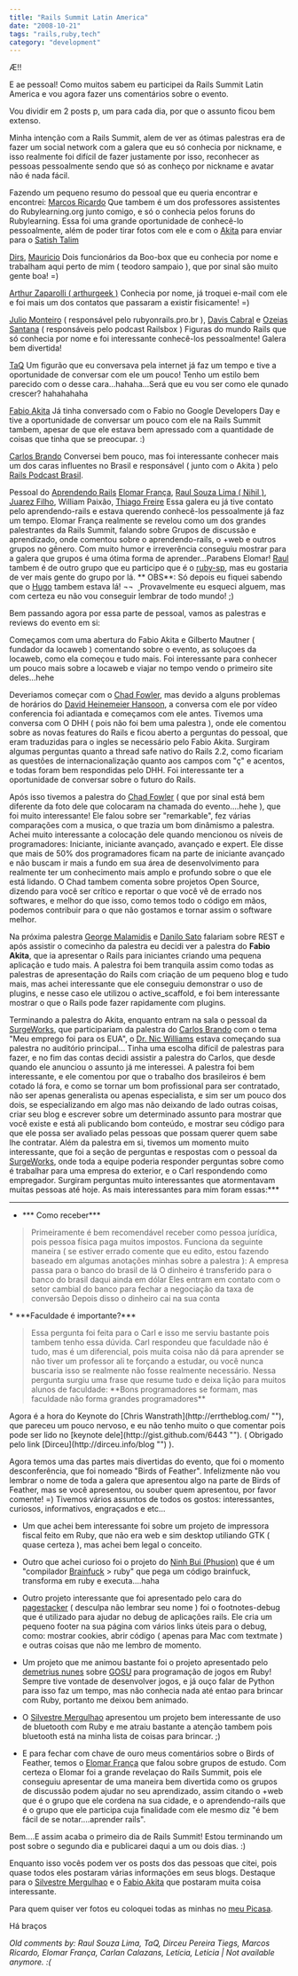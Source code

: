 ```yaml
---
title: "Rails Summit Latin America"
date: "2008-10-21"
tags: "rails,ruby,tech"
category: "development"
---
```


Æ!!

E ae pessoal!
Como muitos sabem eu participei da Rails Summit Latin America e vou agora fazer uns comentários sobre o evento.

Vou dividir em 2 posts p, um para cada dia, por que o assunto ficou bem extenso.

Minha intenção com a Rails Summit, alem de ver as ótimas palestras era de fazer um social network com a galera que eu só conhecia por nickname, e isso realmente foi difícil de fazer justamente por isso, reconhecer as pessoas pessoalmente sendo que só as conheço por nickname e avatar não é nada fácil.

Fazendo um pequeno resumo do pessoal que eu queria encontrar e encontrei:
[Marcos Ricardo](http://twitter.com/marcric "")
Que tambem é um dos professores assistentes do Rubylearning.org junto comigo, e só o conhecia pelos foruns do Rubylearning. Essa foi uma grande oportunidade de conhecê-lo pessoalmente, além de poder tirar fotos com ele e com o [Akita](www.akitaonrails.com "") para enviar para o [Satish Talim](http://rubylearning.org/class "")

[Dirs](http://twitter.com/dirs ""), [Mauricio](http://twitter.com/mauricio "")
Dois funcionários da Boo-box que eu conhecia por nome e trabalham aqui perto de mim ( teodoro sampaio ), que por sinal são muito gente boa! =)

[Arthur Zaparolli ( arthurgeek )](http://www.arthurgeek.net/ "")
Conhecia por nome, já troquei e-mail com ele e foi mais um dos contatos que passaram a existir fisicamente! =)

[Julio Monteiro](http://rubyonrails.pro.br/ "") ( responsável pelo rubyonrails.pro.br ), [Davis Cabral](http://daviscabral.com.br/ "") e [Ozeias Santana](http://railsbox.org/ "") ( responsáveis pelo podcast Railsbox )
Figuras do mundo Rails que só conhecia por nome e foi interessante conhecê-los pessoalmente! Galera bem divertida!

[TaQ](http://eustaquiorangel.com/ "")
Um figurão que eu conversava pela internet já faz um tempo e tive a oportunidade de conversar com ele um pouco! Tenho um estilo bem parecido com o desse cara...hahaha...Será que eu vou ser como ele qunado crescer? hahahahaha

[Fabio Akita](http://akitaonrails.com "")
Já tinha conversado com o Fabio no Google Developers Day e tive a oportunidade de conversar um pouco com ele na Rails Summit tambem, apesar de que ele estava bem apressado com a quantidade de coisas que tinha que se preocupar. :)

[Carlos Brando](http://nomedojogo.com "")
Conversei bem pouco, mas foi interessante conhecer mais um dos caras influentes no Brasil e responsável ( junto com o Akita ) pelo [Rails Podcast Brasil](http://podcast.rubyonrails.pro.br/ "").

Pessoal do [Aprendendo Rails](http://groups.google.com/group/aprendendo-rails?hl=en "")
[Elomar França](http://twitter.com/elomar ""), [Raul Souza Lima ( Nihil )](http://twitter.com/raulsouzalima ""), [Juarez Filho](http://twitter.com/juarezpaf ""), William Paixão, [Thiago Freire](http://twitter.com/freireag "")
Essa galera eu já tive contato pelo aprendendo-rails e estava querendo conhecê-los pessoalmente já faz um tempo.
Elomar França realmente se revelou como um dos grandes palestrantes da Rails Summit, falando sobre Grupos de discussão e aprendizado, onde comentou sobre o aprendendo-rails, o +web e outros grupos no gênero. Com muito humor e irreverência conseguiu mostrar para a galera que grupos é uma ótima forma de aprender...Parabens Elomar!
[Raul](http://twitter.com/raulsouzalima "") tambem é de outro grupo que eu participo que é o [ruby-sp](http://groups.google.com.br/group/ruby-sp ""), mas eu gostaria de ver mais gente do grupo por lá. **
OBS**: Só depois eu fiquei sabendo que o [Hugo](http://agaelebe.com "") tambem estava lá! ¬¬  [ ](http://www.agaelebe.com.br "")
Provavelmente eu esqueci alguem, mas com certeza eu não vou conseguir lembrar de todo mundo! ;)

Bem passando agora por essa parte de pessoal, vamos as palestras e reviews do evento em si:

Começamos com uma abertura do Fabio Akita e Gilberto Mautner ( fundador da locaweb ) comentando sobre o evento, as soluçoes da locaweb, como ela começou e tudo mais. Foi interessante para conhecer um pouco mais sobre a locaweb e viajar no tempo vendo o primeiro site deles...hehe

Deveriamos começar com o [Chad Fowler](http://chadfowler.com/ ""), mas devido a alguns problemas de horários do [David Heinemeier Hansoon](http://www.loudthinking.com/about.html ""), a conversa com ele por vídeo conferencia foi adiantada e começamos com ele antes.
Tivemos uma conversa com O DHH ( pois não foi bem uma palestra ), onde ele comentou sobre as novas features do Rails e ficou aberto a perguntas do pessoal, que eram traduzidas para o ingles se necessário pelo Fabio Akita.
Surgiram algumas perguntas quanto a thread safe nativo do Rails 2.2, como ficariam as questões de internacionalização quanto aos campos com "ç" e acentos, e todas foram bem respondidas pelo DHH. Foi interessante ter a oportunidade de conversar sobre o futuro do Rails.

Após isso tivemos a palestra do [Chad Fowler](http://chadfowler.com/ "") ( que por sinal está bem diferente da foto dele que colocaram na chamada do evento....hehe ), que foi muito interessante!
Ele falou sobre ser "remarkable", fez várias comparações com a musica, o que trazia um bom dinâmismo a palestra.
Achei muito interessante a colocação dele quando mencionou os níveis de programadores:
Iniciante, iniciante avançado, avançado e expert.
Ele disse que mais de 50% dos programadores ficam na parte de iniciante avançado e não buscam ir mais a fundo em sua área de desenvolvimento para realmente ter um conhecimento mais amplo e profundo sobre o que ele está lidando.
O Chad tambem comenta sobre projetos Open Source, dizendo para você ser crítico e reportar o que você vê de errado nos softwares, e melhor do que isso, como temos todo o código em mãos, podemos contribuir para o que não gostamos e tornar assim o software melhor.

Na próxima palestra [George Malamidis](http://nutrun.com/ "") e [Danilo Sato](http://www.dtsato.com/blog/ "") falariam sobre REST e após assistir o comecinho da palestra eu decidi ver a palestra do **Fabio Akita**, que ia apresentar o Rails para iniciantes criando uma pequena aplicação e tudo mais.
A palestra foi bem tranquila assim como todas as palestras de apresentação do Rails com criação de um pequeno blog e tudo mais, mas achei interessante que ele conseguiu demonstrar o uso de plugins, e nesse caso ele utilizou o active_scaffold, e foi bem interessante mostrar o que o Rails pode fazer rapidamente com plugins.

Terminando a palestra do Akita, enquanto entram na sala o pessoal da [SurgeWorks](http://surgeworks.com/ ""), que participariam da palestra do [Carlos Brando](http://nomedojogo.com "") com o tema "Meu emprego foi para os EUA", o [Dr. Nic Williams](http://drnicwilliams.com/ "") estava começando sua palestra no auditório principal...
Tinha uma escolha difícil de palestras para fazer, e no fim das contas decidi assistir a palestra do Carlos, que desde quando ele anunciou o assunto já me interessei.
A palestra foi bem interessante, e ele comentou por que o trabalho dos brasileiros é bem cotado lá fora, e como se tornar um bom profissional para ser contratado, não ser apenas generalista ou apenas especialista, e sim ser um pouco dos dois, se especializando em algo mas não deixando de lado outras coisas, criar seu blog e escrever sobre um determinado assunto para mostrar que você existe e está ali publicando bom conteúdo, e mostrar seu código para que ele possa ser avaliado pelas pessoas que possam querer quem sabe lhe contratar.
Além da palestra em si, tivemos um momento muito interessante, que foi a seção de perguntas e respostas com o pessoal da [SurgeWorks](http://surgeworks.com/ ""), onde toda a equipe poderia responder perguntas sobre como é trabalhar para uma empresa do exterior, e o Carl respondendo como empregador.
Surgiram perguntas muito interessantes que atormentavam muitas pessoas até hoje. As mais interessantes para mim foram essas:***
***
* *** Como receber***

<blockquote>Primeiramente é bem recomendável receber como pessoa jurídica, pois pessoa física paga muitos impostos.
Funciona da seguinte maneira ( se estiver errado comente que eu edito, estou fazendo baseado em algumas anotações minhas sobre a palestra ):
A empresa passa para o banco do brasil de lá
O dinheiro é transferido para o banco do brasil daqui ainda em dólar
Eles entram em contato com o setor cambial do banco para fechar a negociação da taxa de conversão
Depois disso o dinheiro cai na sua conta</blockquote>
* ***Faculdade é importante?***

<blockquote>Essa pergunta foi feita para o Carl e isso me serviu bastante pois tambem tenho essa dúvida.
Carl respondeu que faculdade não é tudo, mas é um diferencial, pois muita coisa não dá para aprender se não tiver um professor ali te forçando a estudar, ou você nunca buscaria isso se realmente não fosse realmente necessário.
Nessa pergunta surgiu uma frase que resume tudo e deixa lição para muitos alunos de faculdade:
**Bons programadores se formam, mas faculdade não forma grandes programadores**</blockquote>
Agora é a hora do Keynote do [Chris Wanstrath](http://errtheblog.com/ ""), que pareceu um pouco nervoso, e eu não tenho muito o que comentar pois pode ser lido no [keynote dele](http://gist.github.com/6443 ""). ( Obrigado pelo link [Dirceu](http://dirceu.info/blog "") ).

Agora temos uma das partes mais divertidas do evento, que foi o momento desconferência, que foi nomeado "Birds of Feather".
Infelizmente não vou lembrar o nome de toda a galera que apresentou algo na parte de Birds of Feather, mas se você apresentou, ou souber quem apresentou, por favor comente! =)
Tivemos vários assuntos de todos os gostos: interessantes, curiosos, informativos, engraçados e etc...
* Um que achei bem interessante foi sobre um projeto de impressora fiscal feito em Ruby, que não era web e sim desktop utiliando GTK ( quase certeza ), mas achei bem legal o conceito.

*  Outro que achei curioso foi o projeto do [Ninh Bui (Phusion)](http://www.phusion.nl/about.html "") que é um "compilador [Brainfuck](http://en.wikipedia.org/wiki/Brainfuck "") &gt; ruby" que pega um código brainfuck, transforma em ruby e executa....haha

*  Outro projeto interessante que foi apresentado pelo cara do [pagestacker](http://www.pagestacker.com/br/home "") ( desculpa não lembrar seu nome ) foi o footnotes-debug que é utilizado para ajudar no debug de aplicações rails. Ele cria um pequeno footer na sua página com vários links úteis para o debug, como: mostrar cookies, abrir código ( apenas para Mac com textmate ) e outras coisas que não me lembro de momento.

*  Um projeto que me animou bastante foi o projeto apresentado pelo [demetrius nunes](http://www.demetriusnunes.com/ "") sobre [GOSU](http://code.google.com/p/gosu/ "") para programação de jogos em Ruby! Sempre tive vontade de desenvolver jogos, e já ouço falar de Python para isso faz um tempo, mas não conhecia nada até entao para brincar com Ruby, portanto me deixou bem animado.

*  O [Silvestre Mergulhao](http://mergulhao.info/ "") apresentou um projeto bem interessante de uso de bluetooth com Ruby e me atraiu bastante a atenção tambem pois bluetooth está na minha lista de coisas para brincar. ;)

* E para fechar com chave de ouro meus comentários sobre o Birds of Feather, temos o [Elomar França](http://maisweb.org/blogdoelomar/ "") que falou sobre grupos de estudo. Com certeza o Elomar foi a grande revelaçao do Rails Summit, pois ele conseguiu apresentar de uma maneira bem divertida como os grupos de discussão podem ajudar no seu aprendizado, assim citando o +web que é o grupo que ele cordena na sua cidade, e o aprendendo-rails que é o grupo que ele participa cuja finalidade com ele mesmo diz "é bem fácil de se notar....aprender rails".

Bem....E assim acaba o primeiro dia de Rails Summit! Estou terminando um post sobre o segundo dia e publicarei daqui a um ou dois dias. :)

Enquanto isso vocês podem ver os posts dos das pessoas que citei, pois quase todos eles postaram várias informações em seus blogs.
Destaque para o [Silvestre Mergulhao](http://mergulhao.info/ "") e o [Fabio Akita](http://akitaonrails.com/2008/10/20/rails-summit-sucesso-comunidade "") que postaram muita coisa interessante.

Para quem quiser ver fotos eu coloquei todas as minhas no [meu Picasa](http://picasaweb.google.com/Willian.molinari/RailsSummit "").

Há braços



_Old comments by: Raul Souza Lima, TaQ, Dirceu Pereira Tiegs, Marcos Ricardo, Elomar França, Carlan Calazans, Letícia, Letícia | Not available anymore. :(_
